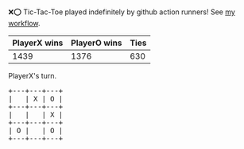 :x::o: Tic-Tac-Toe played indefinitely by github action runners! See [my workflow](.github/workflows/play.yaml).

|PlayerX wins|PlayerO wins|Ties|
|-|-|-|
|1439|1376|630|

PlayerX's turn.

<pre>
+---+---+---+
|   | X | O |
+---+---+---+
|   |   | X |
+---+---+---+
| O |   | O |
+---+---+---+
</pre>